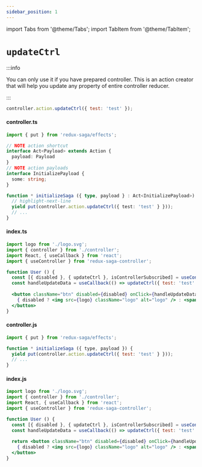 ```yaml
---
sidebar_position: 1
---
```


import Tabs from '@theme/Tabs';
import TabItem from '@theme/TabItem';

# `updateCtrl`

:::info

You can only use it if you have prepared controller.
This is an action creator that will help you update any property of entire controller reducer.

:::

```js
controller.action.updateCtrl({ test: 'test' });
```

<Tabs defaultValue="ts">
<TabItem value="ts" label="Type Script">

#### controller.ts

```ts
import { put } from 'redux-saga/effects';

// NOTE action shortcut
interface Act<Payload> extends Action {
  payload: Payload
}
// NOTE action payloads
interface InitializePayload {
  some: string;
}

function * initializeSaga ({ type, payload } : Act<InitializePayload>) {
  // highlight-next-line
  yield put(controller.action.updateCtrl({ test: 'test' } }));
  // ...
}
```
#### index.ts

```jsx {8}
import logo from './logo.svg';
import { controller } from './controller';
import React, { useCallback } from 'react';
import { useController } from 'redux-saga-controller';

function User () {
  const [{ disabled }, { updateCtrl }, isControllerSubscribed] = useController(controller);
  const handleUpdateData = useCallback(() => updateCtrl({ test: 'test' } }), [updateCtrl]);
  
  <button className="btn" disabled={disabled} onClick={handleUpdateData}>
    { disabled ? <img src={logo} className="logo" alt="logo" /> : <span> UPDATE </span> }
  </button>
}
```

</TabItem>
<TabItem value="js" label="Java Script">

#### controller.js

```jsx {4}
import { put } from 'redux-saga/effects';

function * initializeSaga ({ type, payload }) {
  yield put(controller.action.updateCtrl({ test: 'test' } }));
  // ...
}
```

#### index.js

```jsx {8}
import logo from './logo.svg';
import { controller } from './controller';
import React, { useCallback } from 'react';
import { useController } from 'redux-saga-controller';

function User () {
  const [{ disabled }, { updateCtrl }, isControllerSubscribed] = useController(controller);
  const handleUpdateData = useCallback(() => updateCtrl({ test: 'test' } }), [updateCtrl]);
  
  return <button className="btn" disabled={disabled} onClick={handleUpdateData}>
    { disabled ? <img src={logo} className="logo" alt="logo" /> : <span> UPDATE </span> }
  </button>
}
```

</TabItem>
</Tabs>
